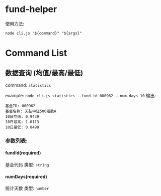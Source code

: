 # fund-helper

使用方法:

```
node cli.js "${command}" "${args}"
```

# Command List

## 数据查询 (均值/最高/最低)

command: `statistics`

example: `node cli.js statistics --fund-id 000962 --num-days 10`
输出:

```
基金ID: 000962
基金名称: 天弘中证500指数A
10日均值: 0.9439
10日最高: 1.0113
10日最低: 0.8498
```

### 参数列表:

#### fundId(required)

基金代码
类型: `string`

#### numDays(required)

统计天数
类型: `number`
